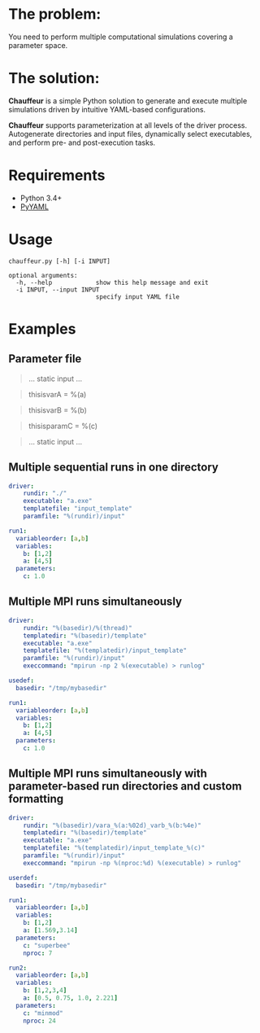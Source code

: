 # The problem:
You need to perform multiple computational simulations covering a parameter space.

# The solution:
**Chauffeur** is a simple Python solution to generate and execute multiple simulations driven by intuitive YAML-based configurations.

**Chauffeur** supports parameterization at all levels of the driver process. Autogenerate directories and input files, dynamically select executables, and perform pre- and post-execution tasks.

# Requirements
- Python 3.4+
- [PyYAML](http://pyyaml.org/)

# Usage
```
chauffeur.py [-h] [-i INPUT]

optional arguments:
  -h, --help            show this help message and exit
  -i INPUT, --input INPUT
                        specify input YAML file
```

# Examples

## Parameter file
> ... static input ...

> thisisvarA = %(a)

> thisisvarB = %(b)

> thisisparamC = %(c)

> ... static input ...


## Multiple sequential runs in one directory
```yaml
driver:
    rundir: "./"
    executable: "a.exe"
    templatefile: "input_template"
    paramfile: "%(rundir)/input"

run1:
  variableorder: [a,b]
  variables:
    b: [1,2]
    a: [4,5]
  parameters:
    c: 1.0
```

## Multiple MPI runs simultaneously
```yaml
driver:
    rundir: "%(basedir)/%(thread)"
    templatedir: "%(basedir)/template"
    executable: "a.exe"
    templatefile: "%(templatedir)/input_template"
    paramfile: "%(rundir)/input"
    execcommand: "mpirun -np 2 %(executable) > runlog"

usedef:
  basedir: "/tmp/mybasedir"

run1:
  variableorder: [a,b]
  variables:
    b: [1,2]
    a: [4,5]
  parameters:
    c: 1.0
```

## Multiple MPI runs simultaneously with parameter-based run directories and custom formatting
```yaml
driver:
    rundir: "%(basedir)/vara_%(a:%02d)_varb_%(b:%4e)"
    templatedir: "%(basedir)/template"
    executable: "a.exe"
    templatefile: "%(templatedir)/input_template_%(c)"
    paramfile: "%(rundir)/input"
    execcommand: "mpirun -np %(nproc:%d) %(executable) > runlog"

userdef:
  basedir: "/tmp/mybasedir"

run1:
  variableorder: [a,b]
  variables:
    b: [1,2]
    a: [1.569,3.14]
  parameters:
    c: "superbee"
    nproc: 7

run2:
  variableorder: [a,b]
  variables:
    b: [1,2,3,4]
    a: [0.5, 0.75, 1.0, 2.221]
  parameters:
    c: "minmod"
    nproc: 24
```
